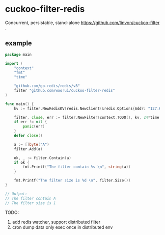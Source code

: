 # cuckoo-filter-redis

Concurrent, persistable, stand-alone <https://github.com/linvon/cuckoo-filter> .

## example

```go
package main

import (
	"context"
	"fmt"
	"time"

	"github.com/go-redis/redis/v8"
	filter "github.com/woorui/cuckoo-filter-redis"
)

func main() {
	kv := filter.NewRedisKV(redis.NewClient(&redis.Options{Addr: "127.0.0.1:6379"}), "YOUR_REDIS_KEY")

	filter, close, err := filter.NewFilter(context.TODO(), kv, 24*time.Hour, filter.MemNewFilter(4, 9, 3900, filter.TableTypePacked))
	if err != nil {
		panic(err)
	}
	defer close()

	a := []byte("A")
	filter.Add(a)

	ok, _ := filter.Contain(a)
	if ok {
		fmt.Printf("The filter contain %s \n", string(a))
	}

	fmt.Printf("The filter size is %d \n", filter.Size())
}

// Output:
// The filter contain A 
// The filter size is 1
```



TODO:
1. add redis watcher, support distributed filter
2. cron dump data only exec once in distributed env
